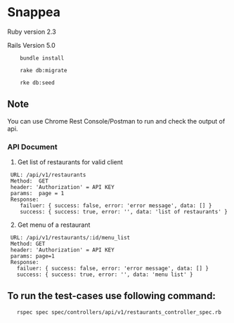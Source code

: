 # Snappea

Ruby version 2.3

Rails Version 5.0

 ```
     bundle install

     rake db:migrate

     rke db:seed
 ```

## Note
You can use Chrome Rest Console/Postman to run and check the output of api.

### API Document
1. Get list of restaurants for valid client

 ```
  URL: /api/v1/restaurants
  Method:  GET
  header: 'Authorization' = API KEY
  params:  page = 1
  Response:
     failuer: { success: false, error: 'error message', data: [] }
     success: { success: true, error: '', data: 'list of restaurants' }
 ```
 
2. Get menu of a restaurant
 ```
  URL: /api/v1/restaurants/:id/menu_list
  Method: GET
  header: 'Authorization' = API KEY
  params: page=1
  Response:
    failuer: { success: false, error: 'error message', data: [] }
    success: { success: true, error: '', data: 'menu list' }
 ```


## To run the test-cases use following command:
 ```
    rspec spec spec/controllers/api/v1/restaurants_controller_spec.rb
 ```
